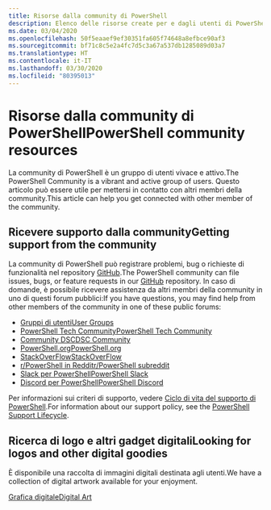 ```yaml
---
title: Risorse dalla community di PowerShell
description: Elenco delle risorse create per e dagli utenti di PowerShell
ms.date: 03/04/2020
ms.openlocfilehash: 50f5eaaef9ef30351fa605f74648a8efbce90af3
ms.sourcegitcommit: bf71c8c5e2a4fc7d5c3a67a537db1285089d03a7
ms.translationtype: HT
ms.contentlocale: it-IT
ms.lasthandoff: 03/30/2020
ms.locfileid: "80395013"
---
```

# <a name="powershell-community-resources"></a><span data-ttu-id="0dd05-103">Risorse dalla community di PowerShell</span><span class="sxs-lookup"><span data-stu-id="0dd05-103">PowerShell community resources</span></span>

<span data-ttu-id="0dd05-104">La community di PowerShell è un gruppo di utenti vivace e attivo.</span><span class="sxs-lookup"><span data-stu-id="0dd05-104">The PowerShell Community is a vibrant and active group of users.</span></span> <span data-ttu-id="0dd05-105">Questo articolo può essere utile per mettersi in contatto con altri membri della community.</span><span class="sxs-lookup"><span data-stu-id="0dd05-105">This article can help you get connected with other member of the community.</span></span>

## <a name="getting-support-from-the-community"></a><span data-ttu-id="0dd05-106">Ricevere supporto dalla community</span><span class="sxs-lookup"><span data-stu-id="0dd05-106">Getting support from the community</span></span>

<span data-ttu-id="0dd05-107">La community di PowerShell può registrare problemi, bug o richieste di funzionalità nel repository [GitHub](https://github.com/powershell/powershell/issues).</span><span class="sxs-lookup"><span data-stu-id="0dd05-107">The PowerShell community can file issues, bugs, or feature requests in our [GitHub](https://github.com/powershell/powershell/issues) repository.</span></span> <span data-ttu-id="0dd05-108">In caso di domande, è possibile ricevere assistenza da altri membri della community in uno di questi forum pubblici:</span><span class="sxs-lookup"><span data-stu-id="0dd05-108">If you have questions, you may find help from other members of the community in one of these public forums:</span></span>

- [<span data-ttu-id="0dd05-109">Gruppi di utenti</span><span class="sxs-lookup"><span data-stu-id="0dd05-109">User Groups</span></span>](https://aka.ms/psusergroup)
- [<span data-ttu-id="0dd05-110">PowerShell Tech Community</span><span class="sxs-lookup"><span data-stu-id="0dd05-110">PowerShell Tech Community</span></span>](https://techcommunity.microsoft.com/t5/PowerShell/ct-p/WindowsPowerShell)
- [<span data-ttu-id="0dd05-111">Community DSC</span><span class="sxs-lookup"><span data-stu-id="0dd05-111">DSC Community</span></span>](https://dsccommunity.org/)
- [<span data-ttu-id="0dd05-112">PowerShell.org</span><span class="sxs-lookup"><span data-stu-id="0dd05-112">PowerShell.org</span></span>](https://powershell.org/)
- [<span data-ttu-id="0dd05-113">StackOverFlow</span><span class="sxs-lookup"><span data-stu-id="0dd05-113">StackOverFlow</span></span>](https://stackoverflow.com/questions/tagged/powershell)
- [<span data-ttu-id="0dd05-114">r/PowerShell in Reddit</span><span class="sxs-lookup"><span data-stu-id="0dd05-114">r/PowerShell subreddit</span></span>](https://www.reddit.com/r/PowerShell/)
- [<span data-ttu-id="0dd05-115">Slack per PowerShell</span><span class="sxs-lookup"><span data-stu-id="0dd05-115">PowerShell Slack</span></span>](https://join.slack.com/t/powershell/shared_invite/enQtNjk2ODE4MTkxNTY4LWJlOTU3NzBiYWFiMjM3Mzg3M2E5OGJiNGE4YjVhODVlNWNlY2I2ZWRkNGY2NjE4MThiYTg4OWI5NjA4MDM3ZjQ)
- [<span data-ttu-id="0dd05-116">Discord per PowerShell</span><span class="sxs-lookup"><span data-stu-id="0dd05-116">PowerShell Discord</span></span>](https://discord.gg/Ju25cw6)

<span data-ttu-id="0dd05-117">Per informazioni sui criteri di supporto, vedere [Ciclo di vita del supporto di PowerShell](/powershell/scripting/powershell-support-lifecycle).</span><span class="sxs-lookup"><span data-stu-id="0dd05-117">For information about our support policy, see the [PowerShell Support Lifecycle](/powershell/scripting/powershell-support-lifecycle).</span></span>

## <a name="looking-for-logos-and-other-digital-goodies"></a><span data-ttu-id="0dd05-118">Ricerca di logo e altri gadget digitali</span><span class="sxs-lookup"><span data-stu-id="0dd05-118">Looking for logos and other digital goodies</span></span>

<span data-ttu-id="0dd05-119">È disponibile una raccolta di immagini digitali destinata agli utenti.</span><span class="sxs-lookup"><span data-stu-id="0dd05-119">We have a collection of digital artwork available for your enjoyment.</span></span>

[<span data-ttu-id="0dd05-120">Grafica digitale</span><span class="sxs-lookup"><span data-stu-id="0dd05-120">Digital Art</span></span>](/powershell/scripting/community/digital-art)
